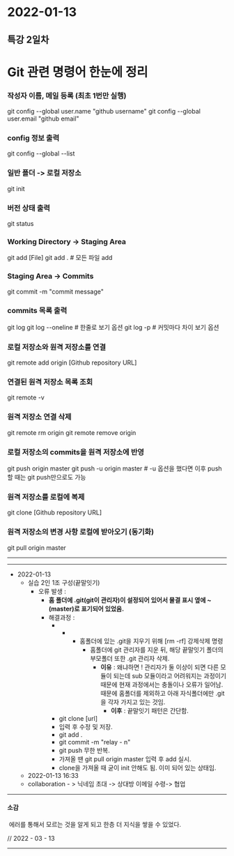 # 2022-01-13
## 특강 2일차

# Git 관련 명령어 한눈에 정리



### 작성자 이름, 메일 등록 (최초 1번만 실행)

git config --global user.name "github username"
git config --global user.email "github email"

### config 정보 출력
git config --global --list

### 일반 폴더 -> 로컬 저장소
git init

### 버전 상태 출력
git status

### Working Directory -> Staging Area
git add [File]
git add .  # 모든 파일 add

### Staging Area -> Commits
git commit -m "commit message" 

### commits 목록 출력

git log
git log --oneline  # 한줄로 보기 옵션
git log -p  # 커밋마다 차이 보기 옵션



### 로컬 저장소와 원격 저장소를 연결
git remote add origin [Github repository URL]

### 연결된 원격 저장소 목록 조회
git remote -v

### 원격 저장소 연결 삭제
git remote rm origin
git remote remove origin

### 로컬 저장소의 commits을 원격 저장소에 반영
git push origin master
git push -u origin master  # -u 옵션을 했다면 이후 push할 때는 git push만으로도 가능

### 원격 저장소를 로컬에 복제
git clone [Github repository URL]

### 원격 저장소의 변경 사항 로컬에 받아오기 (동기화)
git pull origin master

---

---

- 2022-01-13
  - 실습 2인 1조 구성(끝말잇기)
    - 오류 발생 :
      - **홈 폴더에 .git(git이 관리자)이 설정되어 있어서 물결 표시 옆에 ~(master)로 표기되어 있었음.**
      - 해결과정 :
        - - - 홈폴더에 있는 .git을 지우기 위해 [rm -rf] 강제삭제 명령
              - 홈폴더에 git 관리자를 지운 뒤, 해당 끝말잇기 폴더의 부모폴더 또한 .git 관리자 삭제. 
                - **이유** : 왜냐하면 ! 관리자가 둘 이상이 되면 다른 모듈이 되는데 sub 모듈이라고 어려워지는 과정이기 때문에 현재 과정에서는 충돌이나 오류가 일어남. 때문에 홈폴더를 제외하고 아래 자식폴더에만 .git을 각자 가지고 있는 것임. 
                  - **이후** : 끝말잇기 패턴은 간단함.
        - git clone [url]
        - 입력 후 수정 및 저장.
        - git add . 
        - git commit -m "relay - n"
        - git push 무한 반복. 
        - 가져올 땐 git pull origin master 입력 후 add 실시. 
        - clone을 가져올 때 굳이 init 안해도 됨. 이미 되어 있는 상태임. 
  - 2022-01-13 16:33
  - collaboration - > 닉네임 초대 -> 상대방 이메일 수령-> 협업 

-----

#### 소감 

​	에러를 통해서 모르는 것을 알게 되고 한층 더 지식을 쌓을 수 있었다.

// 2022 - 03 - 13 



----


